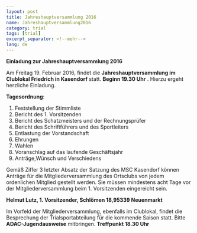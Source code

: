 ```yaml
---
layout: post
title: Jahreshauptversammlung 2016
name: Jahreshauptversammlung2016
category: trial
tags: [trial]
excerpt_separator: <!--mehr-->
lang: de
---
```


**Einladung zur Jahreshauptversammlung 2016**

Am Freitag 19. Februar 2016, findet die **Jahreshauptversammlung im Clublokal Friedrich in Kasendorf** statt. **Beginn 19.30 Uhr** . Hierzu ergeht herzliche Einladung.

<!--mehr-->

**Tagesordnung**:

1. Feststellung der Stimmliste
2. Bericht des 1. Vorsitzenden
3. Bericht des Schatzmeisters und der Rechnungsprüfer
4. Bericht des Schriftführers und des Sportleiters
5. Entlastung der Vorstandschaft
6. Ehrungen
7. Wahlen
8. Voranschlag auf das laufende Geschäftsjahr
9. Anträge,Wünsch und Verschiedens

Gemäß Ziffer 3 letzter Absatz der Satzung des MSC Kasendorf können Anträge für die Mitgliederversammlung des Ortsclubs von jedem ordenlichen Mitglied gestellt werden. Sie müssen mindestens acht Tage vor der Mitgliederversammlung beim  1. Vorsitzenden eingereicht sein.

**Helmut Lutz, 1. Vorsitzender, Schlömen 18,95339 Neuenmarkt**

Im Vorfeld der Mitgliederversammlung, ebenfalls im Clublokal, findet die Besprechung der Trialsportabteilung für die kommende Saison statt. Bitte **ADAC-Jugendausweise** mitbringen. **Treffpunkt 18.30 Uhr**
